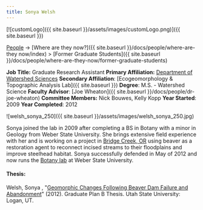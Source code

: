 ```yaml
---
title: Sonya Welsh
---
```


[![customLogo]({{ site.baseurl }}/assets/images/customLogo.png)]({{ site.baseurl }})

[People]({{site.baseurl}}/people/index) -> [Where are they now?]({{ site.baseurl }}/docs/people/where-are-they now/index) > [Former Graduate Students]({{ site.baseurl }}/docs/people/where-are-they-now/former-graduate-students)

**Job Title:** Graduate Research Assistant
**Primary Affiliation:** [Department of Watershed Sciences](http://qcnr.usu.edu/wats/)
**Secondary Affiliation**: [Ecogeomorphology & Topographic Analysis Lab]({{ site.baseurl }})
**Degree**: M.S. - Watershed Science 
**Faculty Advisor**: [Joe Wheaton]({{ site.baseurl }}/docs/people/dr-joe-wheaton)
**Committee Members:** Nick Bouwes, Kelly Kopp
**Year Started**: 2009
**Year Completed**: 2012



![welsh_sonya_250]({{ site.baseurl }}/assets/images/welsh_sonya_250.jpg)

Sonya joined the lab in 2009 after completing a BS in Botany with a minor in Geology from Weber State University. She brings extensive field experience with her and is working on a project in [Bridge Creek, OR](http://etal.joewheaton.org/projects/current-projects/elr-bpa-isemp-bridge-creek-restoration-imw) using beaver as a restoration agent to reconnect incised streams to their floodplains and improve steelhead habitat.
Sonya successfully defended in May of 2012 and now runs the [Botany lab](http://www.weber.edu/Majors/botany.html) at Weber State University.

#### Thesis:

Welsh, Sonya , "[Geomorphic Changes Following Beaver Dam Failure and Abandonment](http://digitalcommons.usu.edu/gradreports/217)" (2012). Graduate Plan B Thesis. Utah State University: Logan, UT. 